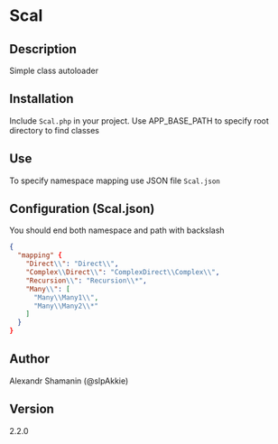 # Scal

## Description

Simple class autoloader

## Installation

Include `Scal.php` in your project.
Use APP_BASE_PATH to specify root directory to find classes

## Use

To specify namespace mapping use JSON file `Scal.json`

## Configuration (Scal.json)

You should end both namespace and path with backslash

```json
{
  "mapping" {
    "Direct\\": "Direct\\",
    "Complex\\Direct\\": "ComplexDirect\\Complex\\",
    "Recursion\\": "Recursion\\*",
    "Many\\": [
      "Many\\Many1\\",
      "Many\\Many2\\*"
    ]
  }
}
```

## Author

Alexandr Shamanin (@slpAkkie)

## Version

2.2.0
